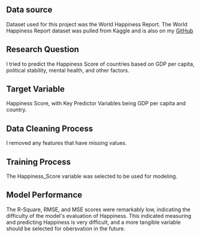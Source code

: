 ## Data source
Dataset used for this project was the World Happiness Report.
The World Happiness Report dataset was pulled from Kaggle and is also on my [GitHub](https://github.com/JFern930/ia480/blob/main/miniproject/world_happiness_report.csv)

## Research Question
I tried to predict the Happiness Score of countries based on GDP per capita, political stability, mental health, and other factors.

## Target Variable 
Happiness Score, with Key Predictor Variables being GDP per capita and country.

## Data Cleaning Process
I removed any features that have missing values.

## Training Process
The Happiness_Score variable was selected to be used for modeling.

## Model Performance
The R-Square, RMSE, and MSE scores were remarkably low, indicating the difficulty of the model's evaluation of Happiness. This indicated measuring and predicting Happiness is very difficult, and a more tangible variable should be selected for obersvation in the future.
